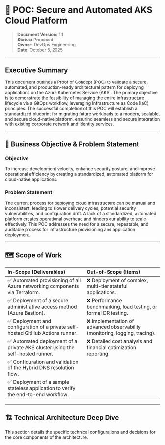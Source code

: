 # 🚀 POC: Secure and Automated AKS Cloud Platform

> **Document Version:** 1.1  
> **Status:** Proposed  
> **Owner:** DevOps Engineering  
> **Date:** October 5, 2025

---

## Executive Summary

This document outlines a Proof of Concept (POC) to validate a secure, automated, and production-ready architectural pattern for deploying applications on the Azure Kubernetes Service (AKS). The primary objective is to demonstrate the feasibility of managing the entire infrastructure lifecycle via a GitOps workflow, leveraging Infrastructure as Code (IaC) principles. The successful completion of this POC will establish a standardized blueprint for migrating future workloads to a modern, scalable, and secure cloud-native platform, ensuring seamless and secure integration with existing corporate network and identity services.

---

## 🎯 Business Objective & Problem Statement

### Objective
To increase development velocity, enhance security posture, and improve operational efficiency by creating a standardized, automated platform for cloud-native applications.

### Problem Statement
The current process for deploying cloud infrastructure can be manual and inconsistent, leading to slower delivery cycles, potential security vulnerabilities, and configuration drift. A lack of a standardized, automated platform creates operational overhead and hinders our ability to scale effectively. This POC addresses the need for a secure, repeatable, and auditable process for infrastructure provisioning and application deployment.

---

## 🗺️ Scope of Work

| In-Scope (Deliverables) | Out-of-Scope (Items) |
| :--- | :--- |
| ✅ Automated provisioning of all Azure networking components via Terraform. | ❌ Deployment of complex, multi-tier stateful applications. |
| ✅ Deployment of a secure administrative access method (Azure Bastion). | ❌ Performance benchmarking, load testing, or formal DR testing. |
| ✅ Deployment and configuration of a private self-hosted GitHub Actions runner. | ❌ Implementation of advanced observability (monitoring, logging, tracing). |
| ✅ Automated deployment of a private AKS cluster using the self-hosted runner. | ❌ Detailed cost analysis and financial optimization reporting. |
| ✅ Configuration and validation of the Hybrid DNS resolution flow. | |
| ✅ Deployment of a sample stateless application to verify the end-to-end workflow. | |

---

## 🏗️ Technical Architecture Deep Dive

This section details the specific technical configurations and decisions for the core components of the architecture.
